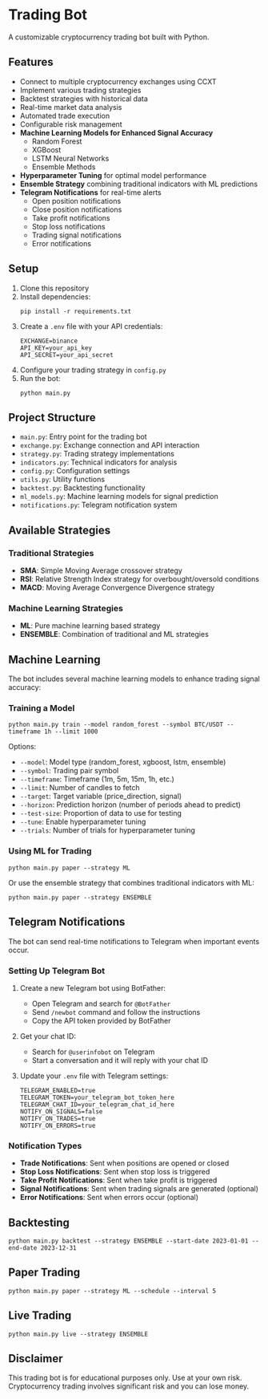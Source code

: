 # Trading Bot

A customizable cryptocurrency trading bot built with Python.

## Features

- Connect to multiple cryptocurrency exchanges using CCXT
- Implement various trading strategies
- Backtest strategies with historical data
- Real-time market data analysis
- Automated trade execution
- Configurable risk management
- **Machine Learning Models for Enhanced Signal Accuracy**
  - Random Forest
  - XGBoost
  - LSTM Neural Networks
  - Ensemble Methods
- **Hyperparameter Tuning** for optimal model performance
- **Ensemble Strategy** combining traditional indicators with ML predictions
- **Telegram Notifications** for real-time alerts
  - Open position notifications
  - Close position notifications
  - Take profit notifications
  - Stop loss notifications
  - Trading signal notifications
  - Error notifications

## Setup

1. Clone this repository
2. Install dependencies:
   ```
   pip install -r requirements.txt
   ```
3. Create a `.env` file with your API credentials:
   ```
   EXCHANGE=binance
   API_KEY=your_api_key
   API_SECRET=your_api_secret
   ```
4. Configure your trading strategy in `config.py`
5. Run the bot:
   ```
   python main.py
   ```

## Project Structure

- `main.py`: Entry point for the trading bot
- `exchange.py`: Exchange connection and API interaction
- `strategy.py`: Trading strategy implementations
- `indicators.py`: Technical indicators for analysis
- `config.py`: Configuration settings
- `utils.py`: Utility functions
- `backtest.py`: Backtesting functionality
- `ml_models.py`: Machine learning models for signal prediction
- `notifications.py`: Telegram notification system

## Available Strategies

### Traditional Strategies
- **SMA**: Simple Moving Average crossover strategy
- **RSI**: Relative Strength Index strategy for overbought/oversold conditions
- **MACD**: Moving Average Convergence Divergence strategy

### Machine Learning Strategies
- **ML**: Pure machine learning based strategy
- **ENSEMBLE**: Combination of traditional and ML strategies

## Machine Learning

The bot includes several machine learning models to enhance trading signal accuracy:

### Training a Model

```
python main.py train --model random_forest --symbol BTC/USDT --timeframe 1h --limit 1000
```

Options:
- `--model`: Model type (random_forest, xgboost, lstm, ensemble)
- `--symbol`: Trading pair symbol
- `--timeframe`: Timeframe (1m, 5m, 15m, 1h, etc.)
- `--limit`: Number of candles to fetch
- `--target`: Target variable (price_direction, signal)
- `--horizon`: Prediction horizon (number of periods ahead to predict)
- `--test-size`: Proportion of data to use for testing
- `--tune`: Enable hyperparameter tuning
- `--trials`: Number of trials for hyperparameter tuning

### Using ML for Trading

```
python main.py paper --strategy ML
```

Or use the ensemble strategy that combines traditional indicators with ML:

```
python main.py paper --strategy ENSEMBLE
```

## Telegram Notifications

The bot can send real-time notifications to Telegram when important events occur.

### Setting Up Telegram Bot

1. Create a new Telegram bot using BotFather:
   - Open Telegram and search for `@BotFather`
   - Send `/newbot` command and follow the instructions
   - Copy the API token provided by BotFather

2. Get your chat ID:
   - Search for `@userinfobot` on Telegram
   - Start a conversation and it will reply with your chat ID

3. Update your `.env` file with Telegram settings:
   ```
   TELEGRAM_ENABLED=true
   TELEGRAM_TOKEN=your_telegram_bot_token_here
   TELEGRAM_CHAT_ID=your_telegram_chat_id_here
   NOTIFY_ON_SIGNALS=false
   NOTIFY_ON_TRADES=true
   NOTIFY_ON_ERRORS=true
   ```

### Notification Types

- **Trade Notifications**: Sent when positions are opened or closed
- **Stop Loss Notifications**: Sent when stop loss is triggered
- **Take Profit Notifications**: Sent when take profit is triggered
- **Signal Notifications**: Sent when trading signals are generated (optional)
- **Error Notifications**: Sent when errors occur (optional)

## Backtesting

```
python main.py backtest --strategy ENSEMBLE --start-date 2023-01-01 --end-date 2023-12-31
```

## Paper Trading

```
python main.py paper --strategy ML --schedule --interval 5
```

## Live Trading

```
python main.py live --strategy ENSEMBLE
```

## Disclaimer

This trading bot is for educational purposes only. Use at your own risk. Cryptocurrency trading involves significant risk and you can lose money. 